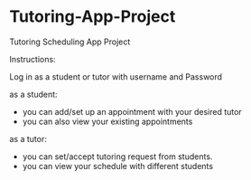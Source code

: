 # Tutoring-App-Project
Tutoring Scheduling App Project

Instructions:

Log in as a student or tutor with username and Password

as a student: 
- you can add/set up an appointment with your desired tutor
- you can also view your existing appointments

as a tutor:
- you can set/accept tutoring request from students.
- you can view your schedule with different students

